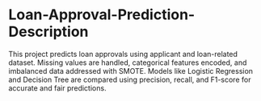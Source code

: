 # Loan-Approval-Prediction-Description
This project predicts loan approvals using applicant and loan-related  dataset. Missing values are handled, categorical features encoded, and imbalanced data addressed with SMOTE. Models like Logistic Regression and Decision Tree are compared using precision, recall, and F1-score for accurate and fair predictions.
